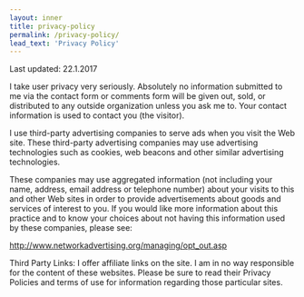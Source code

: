 ```yaml
---
layout: inner
title: privacy-policy
permalink: /privacy-policy/
lead_text: 'Privacy Policy'
---
```



Last updated: 22.1.2017

I take user privacy very seriously. Absolutely no information submitted to me via the contact form or comments form will be given out, sold, or distributed to any outside organization unless you ask me to. Your contact information is used to contact you (the visitor).

I use third-party advertising companies to serve ads when you visit the Web site. These third-party advertising companies may use advertising technologies such as cookies, web beacons and other similar advertising technologies.

These companies may use aggregated information (not including your name, address, email address or telephone number) about your visits to this and other Web sites in order to provide advertisements about goods and services of interest to you. If you would like more information about this practice and to know your choices about not having this information used by these companies, please see:

http://www.networkadvertising.org/managing/opt_out.asp

Third Party Links: I offer affiliate links on the site. I am in no way responsible for the content of these websites. Please be sure to read their Privacy Policies and terms of use for information regarding those particular sites.